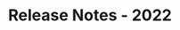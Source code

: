 ﻿---
title: Release Notes - 2022
second_title: Aspose.Words for C++
articleTitle: Release Notes - 2022
linktitle: Release Notes - 2022
description: "Aspose.Words for С++ Release Notes - 2022 – learn about the latest updates and fixes."
type: docs
weight: 8
url: /cpp/release-notes-2022/
---


